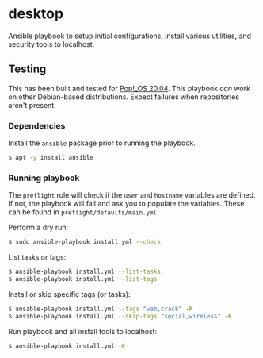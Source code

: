 # desktop
Ansible playbook to setup initial configurations, install various utilities, and security tools to localhost.

## Testing
This has been built and tested for [Pop!_OS 20.04](https://pop.system76.com/). This playbook _can_ work on other Debian-based distributions. Expect failures when repositories aren't present.

### Dependencies
Install the `ansible` package prior to running the playbook.

```bash
$ apt -y install ansible
```

### Running playbook
The `preflight` role will check if the `user` and `hostname` variables are defined. If not, the playbook will fail and ask you to populate the variables. These can be found in `preflight/defaults/main.yml`.

Perform a dry run:
```bash
$ sudo ansible-playbook install.yml --check
```

List tasks or tags:
```bash
$ ansible-playbook install.yml --list-tasks
$ ansible-playbook install.yml --list-tags
```

Install or skip specific tags (or tasks):
```bash
$ ansible-playbook install.yml --tags "web,crack" -K
$ ansible-playbook install.yml --skip-tags "social,wireless" -K
```

Run playbook and all install tools to localhost:

```bash
$ ansible-playbook install.yml -K
```
